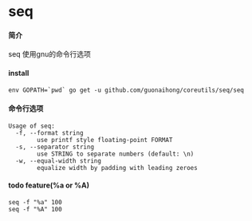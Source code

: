 # seq

#### 简介
seq 使用gnu的命令行选项

#### install
```
env GOPATH=`pwd` go get -u github.com/guonaihong/coreutils/seq/seq
```

#### 命令行选项
```console
Usage of seq:
  -f, --format string
    	use printf style floating-point FORMAT
  -s, --separator string
    	use STRING to separate numbers (default: \n)
  -w, --equal-width string
    	equalize width by padding with leading zeroes
```

#### todo feature(%a or %A)
```
seq -f "%a" 100
seq -f "%A" 100
```
